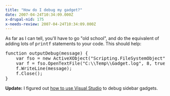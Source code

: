 ```yaml
---
title: "How do I debug my gadget?"
date: 2007-04-24T10:34:09.000Z
x-drupal-nid: 175
x-needs-review: 2007-04-24T10:34:09.000Z
---
```

As far as I can tell, you'll have to go "old school", and do the equivalent of adding lots of <tt>printf</tt> statements to your code. This should help:

<pre>function outputDebug(message) {
    var fso = new ActiveXObject("Scripting.FileSystemObject");
    var f = fso.OpenTextFile("C:\\Temp\\Gadget.log", 8, true);
    f.WriteLine(message);
    f.Close();
}</pre>

**Update:** I figured out [how to use Visual Studio](http://www.differentpla.net/content/2007/04/debugging-sidebar-gadgets) to debug sidebar gadgets.